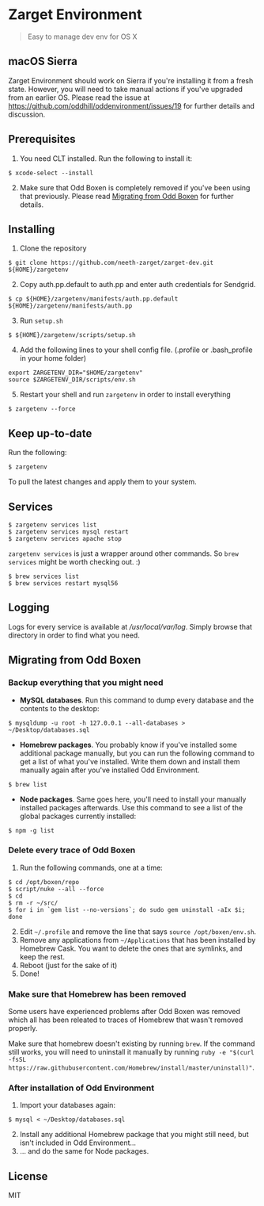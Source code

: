 # Zarget Environment
> Easy to manage dev env for OS X

## macOS Sierra
Zarget Environment should work on Sierra if you're installing it from a fresh state. However, you will need to take manual actions if you've upgraded from an earlier OS. Please read the issue at https://github.com/oddhill/oddenvironment/issues/19 for further details and discussion.

## Prerequisites
1. You need CLT installed. Run the following to install it:
  ```shell
  $ xcode-select --install
  ```

2. Make sure that Odd Boxen is completely removed if you've been using that previously. Please read [Migrating from Odd Boxen](#migrating-from-odd-boxen) for further details.

## Installing
1. Clone the repository
  ```shell
  $ git clone https://github.com/neeth-zarget/zarget-dev.git ${HOME}/zargetenv
  ```

2. Copy auth.pp.default to auth.pp and enter auth credentials for Sendgrid.
  ```shell
  $ cp ${HOME}/zargetenv/manifests/auth.pp.default ${HOME}/zargetenv/manifests/auth.pp
  ```

3. Run `setup.sh`
  ```shell
  $ ${HOME}/zargetenv/scripts/setup.sh
  ```

4. Add the following lines to your shell config file. (.profile or .bash_profile in your home folder)
  ```shell
  export ZARGETENV_DIR="$HOME/zargetenv"
  source $ZARGETENV_DIR/scripts/env.sh
  ```

5. Restart your shell and run `zargetenv` in order to install everything
  ```shell
  $ zargetenv --force
  ```

## Keep up-to-date
Run the following:
```shell
$ zargetenv
```
To pull the latest changes and apply them to your system.

## Services

```shell
$ zargetenv services list
$ zargetenv services mysql restart
$ zargetenv services apache stop
```

`zargetenv services` is just a wrapper around other commands.
So `brew services` might be worth checking out. :)

```shell
$ brew services list
$ brew services restart mysql56
```

## Logging

Logs for every service is available at */usr/local/var/log*. Simply browse that directory in order to find what you need.

## Migrating from Odd Boxen

### Backup everything that you might need

- **MySQL databases**. Run this command to dump every database and the contents to the desktop:
```shell
$ mysqldump -u root -h 127.0.0.1 --all-databases > ~/Desktop/databases.sql
```
- **Homebrew packages**. You probably know if you've installed some additional package manually, but you can run the following command to get a list of what you've installed. Write them down and install them manually again after you've installed Odd Environment.
```shell
$ brew list
```
- **Node packages**. Same goes here, you'll need to install your manually installed packages afterwards. Use this command to see a list of the global packages currently installed:
```shell
$ npm -g list
```

### Delete every trace of Odd Boxen

1. Run the following commands, one at a time:
```shell
$ cd /opt/boxen/repo
$ script/nuke --all --force
$ cd
$ rm -r ~/src/
$ for i in `gem list --no-versions`; do sudo gem uninstall -aIx $i; done
```
2. Edit `~/.profile` and remove the line that says `source /opt/boxen/env.sh`.
3. Remove any applications from `~/Applications` that has been installed by Homebrew Cask. You want to delete the ones that are symlinks, and keep the rest.
4. Reboot (just for the sake of it)
5. Done!

### Make sure that Homebrew has been removed
Some users have experienced problems after Odd Boxen was removed which all has been releated to traces of Homebrew that wasn't removed properly.

Make sure that homebrew doesn't existing by running `brew`. If the command still works, you will need to uninstall it manually by running `ruby -e "$(curl -fsSL https://raw.githubusercontent.com/Homebrew/install/master/uninstall)"`.

### After installation of Odd Environment

1. Import your databases again:
```shell
$ mysql < ~/Desktop/databases.sql
```
2. Install any additional Homebrew package that you might still need, but isn't included in Odd Environment...
3. ... and do the same for Node packages.



## License
MIT
